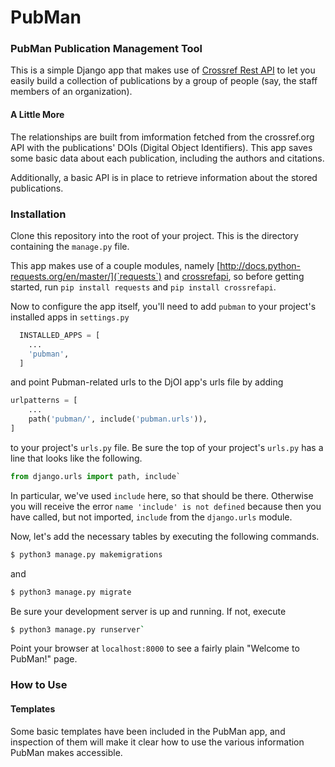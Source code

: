 # PubMan

### PubMan Publication Management Tool

This is a simple Django app that makes use of [Crossref Rest API](https://github.com/CrossRef/rest-api-doc) to let you easily build a collection of publications by a group of people (say, the staff members of an organization).

#### A Little More

The relationships are built from imformation fetched from the crossref.org API with the publications' DOIs (Digital Object Identifiers). This app saves some basic data about each publication, including the  authors and citations.

Additionally, a basic API is in place to retrieve information about the stored publications.

### Installation

Clone this repository into the root of your project. This is the directory containing the `manage.py` file.

This app makes use of a couple modules, namely [http://docs.python-requests.org/en/master/](`requests`) and [crossrefapi](`crossrefapi`), so before getting started, run `pip install requests` and `pip install crossrefapi`.

Now to configure the app itself, you'll need to add `pubman` to your project's installed apps in `settings.py`

```python
  INSTALLED_APPS = [
    ...
    'pubman',
  ]
```

and point Pubman-related urls to the DjOI app's urls file by adding 

```python
urlpatterns = [
    ...
    path('pubman/', include('pubman.urls')),
]
```

to your project's `urls.py` file. Be sure the top of your project's `urls.py` has a line that looks like the following.

```python
from django.urls import path, include`
```

In particular, we've used `include` here, so that should be there. Otherwise you will receive the error  `name 'include' is not defined` because then you have called, but not imported, `include` from the `django.urls` module.

Now, let's add the necessary tables by executing the following commands.

```bash
$ python3 manage.py makemigrations
```

and

```bash
$ python3 manage.py migrate
```

Be sure your development server is up and running. If not, execute

```bash
$ python3 manage.py runserver`
```

Point your browser at `localhost:8000` to see a fairly plain "Welcome to PubMan!" page.

### How to Use

#### Templates

Some basic templates have been included in the PubMan app, and inspection of them will make it clear how to use the various information PubMan makes accessible.
